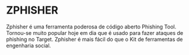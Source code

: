 # ZPHISHER
Zphisher é uma ferramenta poderosa de código aberto Phishing Tool. Tornou-se muito popular hoje em dia que é usado para fazer ataques de phishing no Target. Zphisher é mais fácil do que o Kit de ferramentas de engenharia social.
